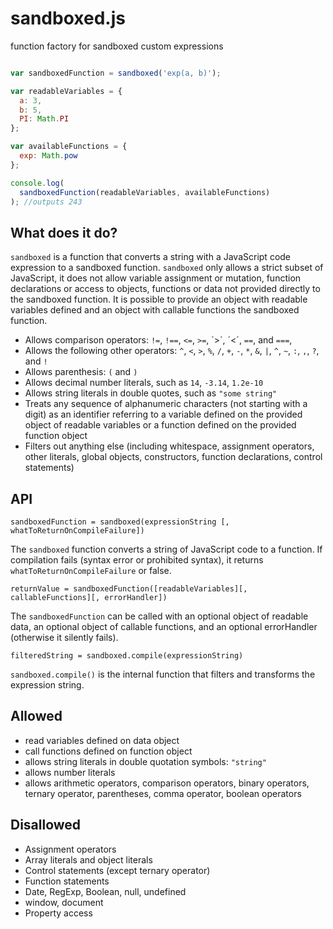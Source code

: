 # sandboxed.js
function factory for sandboxed custom expressions

```javascript

var sandboxedFunction = sandboxed('exp(a, b)');

var readableVariables = {
  a: 3, 
  b: 5,
  PI: Math.PI
};

var availableFunctions = {
  exp: Math.pow
};

console.log(
  sandboxedFunction(readableVariables, availableFunctions)
); //outputs 243

```

## What does it do?

`sandboxed` is a function that converts a string with a JavaScript code expression to a sandboxed function. `sandboxed` only allows a strict subset of JavaScript, it does not allow variable assignment or mutation, function declarations or access to objects, functions or data not provided directly to the sandboxed function. It is possible to provide an object with readable variables defined and an object with callable functions the sandboxed function.

* Allows comparison operators: `!=`, `!==`, `<=`, `>=`, ´>´, ´<´, `==`, and `===`,
* Allows the following other operators: `^`, `<`, `>`, `%`, `/`, `+`, `-`, `*`, `&`, `|`, `^`, `~`, `:`, `,`, `?`, and `!`
* Allows parenthesis: `(` and `)`
* Allows decimal number literals, such as `14`, `-3.14`, `1.2e-10`
* Allows string literals in double quotes, such as `"some string"`
* Treats any sequence of alphanumeric characters (not starting with a digit) as an identifier referring to a variable defined on the provided object of readable variables or a function defined on the provided function object
* Filters out anything else (including whitespace, assignment operators, other literals, global objects, constructors, function declarations, control statements)

## API

`sandboxedFunction = sandboxed(expressionString [, whatToReturnOnCompileFailure])`

The `sandboxed` function converts a string of JavaScript code to a function. If compilation fails (syntax error or prohibited syntax), it returns `whatToReturnOnCompileFailure` or false.

`returnValue = sandboxedFunction([readableVariables][, callableFunctions][, errorHandler])`

The `sandboxedFunction` can be called with an optional object of readable data, an optional object of callable functions, and an optional errorHandler (otherwise it silently fails).

`filteredString = sandboxed.compile(expressionString)`

`sandboxed.compile()` is the internal function that filters and transforms the expression string.

## Allowed

* read variables defined on data object
* call functions defined on function object
* allows string literals in double quotation symbols: `"string"`
* allows number literals
* allows arithmetic operators, comparison operators, binary operators, ternary operator, parentheses, comma operator, boolean operators

## Disallowed

* Assignment operators
* Array literals and object literals
* Control statements (except ternary operator)
* Function statements
* Date, RegExp, Boolean, null, undefined
* window, document
* Property access
